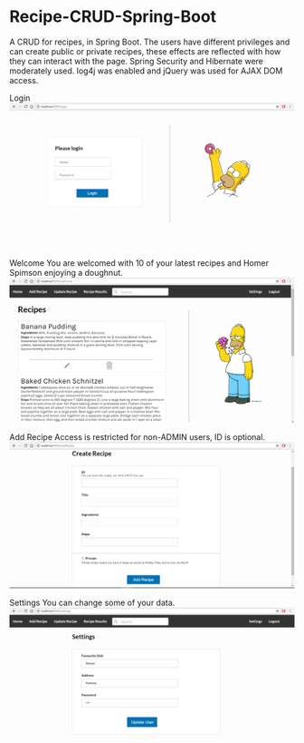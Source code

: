 # Recipe-CRUD-Spring-Boot
A CRUD for recipes, in Spring Boot. The users have different privileges and can create public or private recipes,
these effects are reflected with how they can interact with the page. Spring Security and Hibernate were moderately 
used. log4j was enabled and jQuery was used for AJAX DOM access. 

Login
![alt text](https://github.com/AndiBraimllari/Recipe-CRUD-Spring-Boot/blob/master/rec0.PNG)

Welcome
You are welcomed with 10 of your latest recipes and Homer Spimson enjoying a doughnut.
![alt text](https://github.com/AndiBraimllari/Recipe-CRUD-Spring-Boot/blob/master/rec1.PNG)

Add Recipe
Access is restricted for non-ADMIN users, ID is optional.
![alt text](https://github.com/AndiBraimllari/Recipe-CRUD-Spring-Boot/blob/master/rec2.PNG)

Settings 
You can change some of your data.
![alt text](https://github.com/AndiBraimllari/Recipe-CRUD-Spring-Boot/blob/master/rec3.PNG)

